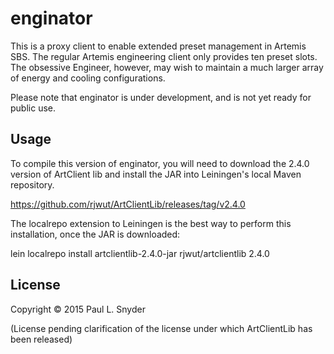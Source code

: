 # enginator

This is a proxy client to enable extended preset management in Artemis SBS.
The regular Artemis engineering client only provides ten preset slots. The
obsessive Engineer, however, may wish to maintain a much larger array of
energy and cooling configurations.

Please note that enginator is under development, and is not yet ready for
public use.

## Usage

To compile this version of enginator, you will need to download the 2.4.0
version of ArtClient lib and install the JAR into Leiningen's local Maven
repository.

  https://github.com/rjwut/ArtClientLib/releases/tag/v2.4.0

The localrepo extension to Leiningen is the best way to perform this 
installation, once the JAR is downloaded:

  lein localrepo install artclientlib-2.4.0-jar rjwut/artclientlib 2.4.0

## License

Copyright © 2015 Paul L. Snyder

(License pending clarification of the license under which ArtClientLib
has been released)
